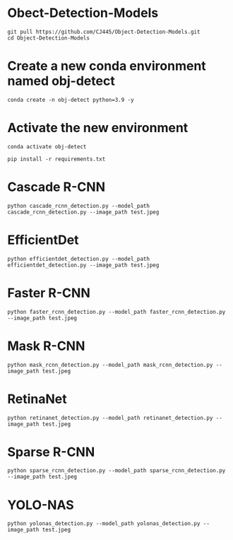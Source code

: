 # Obect-Detection-Models

```
git pull https://github.com/CJ445/Object-Detection-Models.git
cd Object-Detection-Models
```

# Create a new conda environment named obj-detect
```
conda create -n obj-detect python=3.9 -y
```
# Activate the new environment
```
conda activate obj-detect
```

```
pip install -r requirements.txt
```

# Cascade R-CNN
```
python cascade_rcnn_detection.py --model_path cascade_rcnn_detection.py --image_path test.jpeg
```
# EfficientDet
```
python efficientdet_detection.py --model_path efficientdet_detection.py --image_path test.jpeg
```
# Faster R-CNN
```
python faster_rcnn_detection.py --model_path faster_rcnn_detection.py --image_path test.jpeg
```
# Mask R-CNN
```
python mask_rcnn_detection.py --model_path mask_rcnn_detection.py --image_path test.jpeg
```
# RetinaNet
```
python retinanet_detection.py --model_path retinanet_detection.py --image_path test.jpeg
```
# Sparse R-CNN
```
python sparse_rcnn_detection.py --model_path sparse_rcnn_detection.py --image_path test.jpeg
```
# YOLO-NAS
```
python yolonas_detection.py --model_path yolonas_detection.py --image_path test.jpeg
```
